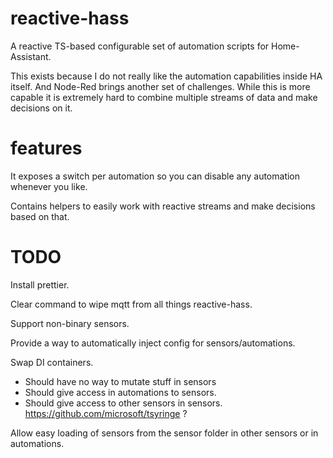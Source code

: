 # reactive-hass

A reactive TS-based configurable set of automation scripts for Home-Assistant.

This exists because I do not really like the automation capabilities inside HA itself. And Node-Red brings another set of challenges. While this is more capable it is extremely hard to combine multiple streams of data and make decisions on it.

# features

It exposes a switch per automation so you can disable any automation whenever you like.

Contains helpers to easily work with reactive streams and make decisions based on that.

# TODO

Install prettier.

Clear command to wipe mqtt from all things reactive-hass.

Support non-binary sensors.

Provide a way to automatically inject config for sensors/automations.

Swap DI containers.
- Should have no way to mutate stuff in sensors
- Should give access in automations to sensors.
- Should give access to other sensors in sensors.
https://github.com/microsoft/tsyringe ?

Allow easy loading of sensors from the sensor folder in other sensors or in automations.
